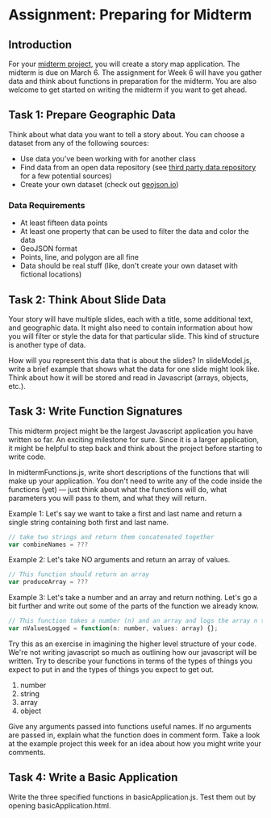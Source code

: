 # Assignment: Preparing for Midterm

## Introduction

For your [midterm project](https://github.com/CPLN690-MUSA610/midterm), you will
create a story map application. The midterm is due on March 6. The assignment for
Week 6 will have you gather data and think about functions in preparation for
the midterm. You are also welcome to get started on writing the midterm if you
want to get ahead.

## Task 1: Prepare Geographic Data

Think about what data you want to tell a story about. You can choose a dataset
from any of the following sources:

- Use data you've been working with for another class
- Find data from an open data repository (see [third party data repository](https://github.com/CPLN690-MUSA610/resources/blob/master/datasources.md)
for a few potential sources)
- Create your own dataset (check out [geojson.io](http://geojson.io))

### Data Requirements

- At least fifteen data points
- At least one property that can be used to filter the data and color the data
- GeoJSON format
- Points, line, and polygon are all fine
- Data should be real stuff (like, don't create your own dataset with fictional
locations)

## Task 2: Think About Slide Data

Your story will have multiple slides, each with a title, some additional text,
and geographic data. It might also need to contain information about how you will
filter or style the data for that particular slide. This kind of structure is
another type of data.

How will you represent this data that is about the slides? In slideModel.js,
write a brief example that shows what the data for one slide might look like.
Think about how it will be stored and read in Javascript (arrays, objects, etc.).

## Task 3: Write Function Signatures

This midterm project might be the largest Javascript application you have
written so far. An exciting milestone for sure. Since it is a larger
application, it might be helpful to step back and think about the project before
starting to write code.

In midtermFunctions.js, write short descriptions of the functions that will make
up your application. You don't need to write any of the code inside the functions
(yet) — just think about what the functions will do, what parameters you will
pass to them, and what they will return.

Example 1: Let's say we want to take a first and last name and return a single
string containing both first and last name.
```javascript
// take two strings and return them concatenated together
var combineNames = ???
```

Example 2: Let's take NO arguments and return an array of values.
```javascript
// This function should return an array
var produceArray = ???
```

Example 3: Let's take a number and an array and return nothing. Let's go
a bit further and write out some of the parts of the function we already
know.
```javascript
// This function takes a number (n) and an array and logs the array n times
var nValuesLogged = function(n: number, values: array) {};
```

Try this as an exercise in imagining the higher level structure of your
code. We're not writing javascript so much as outlining how our
javascript will be written. Try to describe your functions in terms of
the types of things you expect to put in and the types of things you
expect to get out.
1. number
2. string
3. array
4. object

Give any arguments passed into functions useful names. If no
arguments are passed in, explain what the function does in comment form.
Take a look at the example project this week for an idea about how you
might write your comments.

## Task 4: Write a Basic Application

Write the three specified functions in basicApplication.js. Test them out by opening
basicApplication.html.
